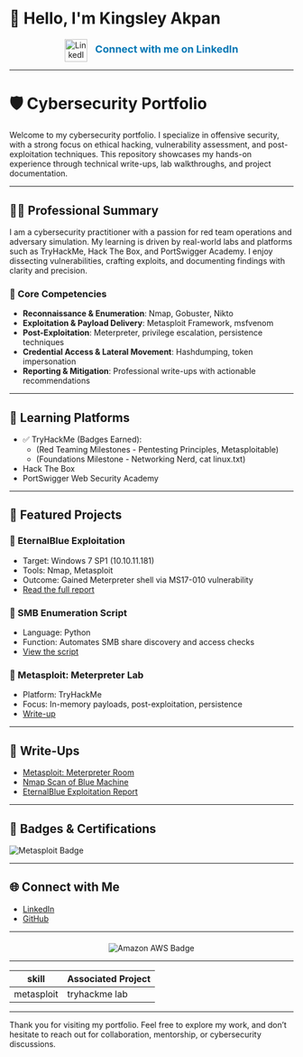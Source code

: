 # 👋 Hello, I'm Kingsley Akpan

<!-- LinkedIn Profile Embed -->
<div style="text-align: center; margin-top: 20px;">
  <a href="https://www.linkedin.com/in/kingsleyakpan/" target="_blank" style="text-decoration: none;">
    <img src="https://cdn-icons-png.flaticon.com/512/174/174857.png" alt="LinkedIn" width="40" height="40" style="vertical-align: middle; margin-right: 10px;">
    <span style="font-size: 18px; font-weight: bold; color: #0077b5;">Connect with me on LinkedIn</span>
  </a>
</div>

---

# 🛡️ Cybersecurity Portfolio

Welcome to my cybersecurity portfolio. I specialize in offensive security, with a strong focus on ethical hacking, vulnerability assessment, and post-exploitation techniques. This repository showcases my hands-on experience through technical write-ups, lab walkthroughs, and project documentation.

---

## 👨‍💻 Professional Summary

I am a cybersecurity practitioner with a passion for red team operations and adversary simulation. My learning is driven by real-world labs and platforms such as TryHackMe, Hack The Box, and PortSwigger Academy. I enjoy dissecting vulnerabilities, crafting exploits, and documenting findings with clarity and precision.

### 🔧 Core Competencies
- **Reconnaissance & Enumeration**: Nmap, Gobuster, Nikto  
- **Exploitation & Payload Delivery**: Metasploit Framework, msfvenom  
- **Post-Exploitation**: Meterpreter, privilege escalation, persistence techniques  
- **Credential Access & Lateral Movement**: Hashdumping, token impersonation  
- **Reporting & Mitigation**: Professional write-ups with actionable recommendations  

---

## 🧠 Learning Platforms
- ✅ TryHackMe
  (Badges Earned):
    - (Red Teaming Milestones - Pentesting Principles, Metasploitable)
    - (Foundations Milestone - Networking Nerd, cat linux.txt)
- Hack The Box
- PortSwigger Web Security Academy

---

## 📂 Featured Projects

### 🔐 EternalBlue Exploitation
- Target: Windows 7 SP1 (10.10.11.181)
- Tools: Nmap, Metasploit
- Outcome: Gained Meterpreter shell via MS17-010 vulnerability
- [Read the full report](https://github.com/cybmeadow/EternalBlue-Exploitation)

### 🧪 SMB Enumeration Script
- Language: Python
- Function: Automates SMB share discovery and access checks
- [View the script](scripts/smb_enum.py)

### 🧠 Metasploit: Meterpreter Lab
- Platform: TryHackMe
- Focus: In-memory payloads, post-exploitation, persistence
- [Write-up](metasploit-meterpreter-writeup.md)

---

## 📝 Write-Ups
- [Metasploit: Meterpreter Room](metasploit-meterpreter-writeup.md)  
- [Nmap Scan of Blue Machine](blue-nmap-scan.md)  
- [EternalBlue Exploitation Report](reports/eternalblue-report.pdf)

---

## 🏅 Badges & Certifications
![Metasploit Badge](tryhackme-badges/metasploit-badge.png)  
<!-- Add more badges or certification logos here -->

---

## 🌐 Connect with Me
- [LinkedIn](https://www.linkedin.com/in/kingsleyakpan)
- [GitHub](https://github.com/cybmeadow)


---
<div style="text-align: center; margin-top: 20px;">
  <img 
    src="https://img.shields.io/badge/-Amazon%20AWS-FF9900?style=for-the-badge&logo=Amazon%20AWS&logoColor=white" 
    alt="Amazon AWS Badge" 
  />
</div>

---
| skill                       | Associated Project        |
|-----------------------------|---------------------------|
|metasploit                   |  tryhackme lab            |

---
Thank you for visiting my portfolio. Feel free to explore my work, and don’t hesitate to reach out for collaboration, mentorship, or cybersecurity discussions.
